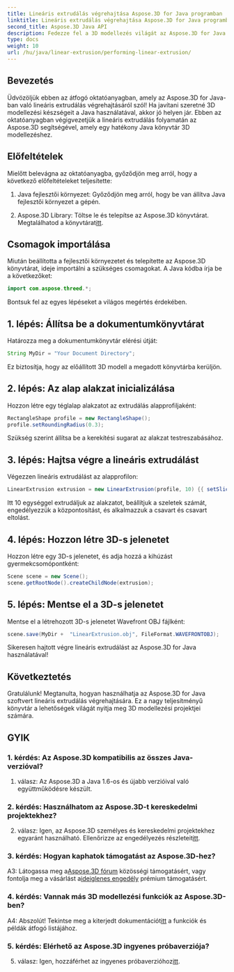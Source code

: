 ```yaml
---
title: Lineáris extrudálás végrehajtása Aspose.3D for Java programban
linktitle: Lineáris extrudálás végrehajtása Aspose.3D for Java programban
second_title: Aspose.3D Java API
description: Fedezze fel a 3D modellezés világát az Aspose.3D for Java segítségével. Tanulja meg a lineáris extrudálást erőfeszítés nélkül.
type: docs
weight: 10
url: /hu/java/linear-extrusion/performing-linear-extrusion/
---
```

## Bevezetés

Üdvözöljük ebben az átfogó oktatóanyagban, amely az Aspose.3D for Java-ban való lineáris extrudálás végrehajtásáról szól! Ha javítani szeretné 3D modellezési készségeit a Java használatával, akkor jó helyen jár. Ebben az oktatóanyagban végigvezetjük a lineáris extrudálás folyamatán az Aspose.3D segítségével, amely egy hatékony Java könyvtár 3D modellezéshez.

## Előfeltételek

Mielőtt belevágna az oktatóanyagba, győződjön meg arról, hogy a következő előfeltételeket teljesítette:

1. Java fejlesztői környezet: Győződjön meg arról, hogy be van állítva Java fejlesztői környezet a gépén.

2.  Aspose.3D Library: Töltse le és telepítse az Aspose.3D könyvtárat. Megtalálhatod a könyvtárat[itt](https://releases.aspose.com/3d/java/).

## Csomagok importálása

Miután beállította a fejlesztői környezetet és telepítette az Aspose.3D könyvtárat, ideje importálni a szükséges csomagokat. A Java kódba írja be a következőket:

```java
import com.aspose.threed.*;
```

Bontsuk fel az egyes lépéseket a világos megértés érdekében.

## 1. lépés: Állítsa be a dokumentumkönyvtárat

Határozza meg a dokumentumkönyvtár elérési útját:

```java
String MyDir = "Your Document Directory";
```

Ez biztosítja, hogy az előállított 3D modell a megadott könyvtárba kerüljön.

## 2. lépés: Az alap alakzat inicializálása

Hozzon létre egy téglalap alakzatot az extrudálás alapprofiljaként:

```java
RectangleShape profile = new RectangleShape();
profile.setRoundingRadius(0.3);
```

Szükség szerint állítsa be a kerekítési sugarat az alakzat testreszabásához.

## 3. lépés: Hajtsa végre a lineáris extrudálást

Végezzen lineáris extrudálást az alapprofilon:

```java
LinearExtrusion extrusion = new LinearExtrusion(profile, 10) {{ setSlices(100); setCenter(true); setTwist(360); setTwistOffset(new Vector3(10, 0, 0));}};
```

Itt 10 egységgel extrudáljuk az alakzatot, beállítjuk a szeletek számát, engedélyezzük a központosítást, és alkalmazzuk a csavart és csavart eltolást.

## 4. lépés: Hozzon létre 3D-s jelenetet

Hozzon létre egy 3D-s jelenetet, és adja hozzá a kihúzást gyermekcsomópontként:

```java
Scene scene = new Scene();
scene.getRootNode().createChildNode(extrusion);
```

## 5. lépés: Mentse el a 3D-s jelenetet

Mentse el a létrehozott 3D-s jelenetet Wavefront OBJ fájlként:

```java
scene.save(MyDir +  "LinearExtrusion.obj", FileFormat.WAVEFRONTOBJ);
```

Sikeresen hajtott végre lineáris extrudálást az Aspose.3D for Java használatával!

## Következtetés

Gratulálunk! Megtanulta, hogyan használhatja az Aspose.3D for Java szoftvert lineáris extrudálás végrehajtására. Ez a nagy teljesítményű könyvtár a lehetőségek világát nyitja meg 3D modellezési projektjei számára.

## GYIK

### 1. kérdés: Az Aspose.3D kompatibilis az összes Java-verzióval?

1. válasz: Az Aspose.3D a Java 1.6-os és újabb verzióival való együttműködésre készült.

### 2. kérdés: Használhatom az Aspose.3D-t kereskedelmi projektekhez?

2. válasz: Igen, az Aspose.3D személyes és kereskedelmi projektekhez egyaránt használható. Ellenőrizze az engedélyezés részleteit[itt](https://purchase.aspose.com/buy).

### 3. kérdés: Hogyan kaphatok támogatást az Aspose.3D-hez?

 A3: Látogassa meg a[Aspose.3D fórum](https://forum.aspose.com/c/3d/18) közösségi támogatásért, vagy fontolja meg a vásárlást a[ideiglenes engedély](https://purchase.aspose.com/temporary-license/) prémium támogatásért.

### 4. kérdés: Vannak más 3D modellezési funkciók az Aspose.3D-ben?

 A4: Abszolút! Tekintse meg a kiterjedt dokumentációt[itt](https://reference.aspose.com/3d/java/) a funkciók és példák átfogó listájához.

### 5. kérdés: Elérhető az Aspose.3D ingyenes próbaverziója?

 5. válasz: Igen, hozzáférhet az ingyenes próbaverzióhoz[itt](https://releases.aspose.com/).